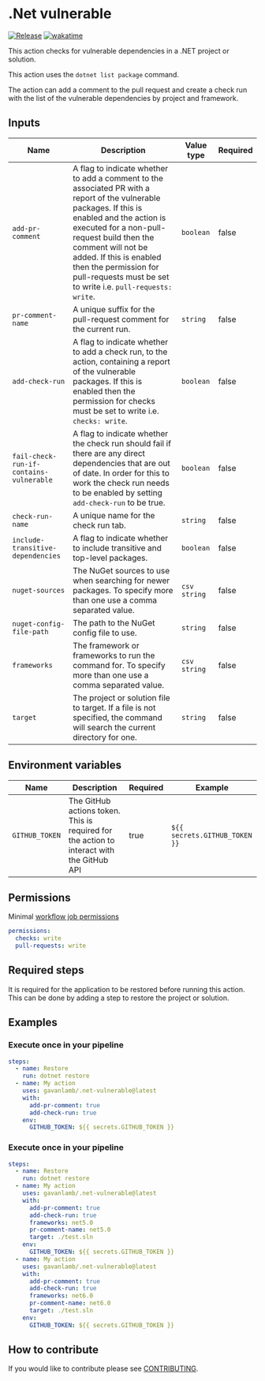# .Net vulnerable
[![Release](https://github.com/gavanlamb/.net-vulnerable/actions/workflows/release.yml/badge.svg)](https://github.com/gavanlamb/.net-vulnerable/actions/workflows/release.yml)
[![wakatime](https://wakatime.com/badge/github/gavanlamb/.net-vulnerable.svg)](https://wakatime.com/badge/github/gavanlamb/.net-vulnerable)

This action checks for vulnerable dependencies in a .NET project or solution.

This action uses the `dotnet list package` command.

The action can add a comment to the pull request and create a check run with the list of the vulnerable dependencies by project and framework.

## Inputs
| Name                                    | Description                                                                                                                                                                                                                                                                                                                          | Value type   | Required |
|-----------------------------------------|--------------------------------------------------------------------------------------------------------------------------------------------------------------------------------------------------------------------------------------------------------------------------------------------------------------------------------------|--------------|----------|
| `add-pr-comment`                        | A flag to indicate whether to add a comment to the associated PR with a report of the vulnerable packages. If this is enabled and the action is executed for a non-pull-request build then the comment will not be added. If this is enabled then the permission for pull-requests must be set to write i.e. `pull-requests: write`. | `boolean`    | false    |
| `pr-comment-name`                       | A unique suffix for the pull-request comment for the current run.                                                                                                                                                                                                                                                                    | `string`     | false    |
| `add-check-run`                         | A flag to indicate whether to add a check run, to the action, containing a report of the vulnerable packages. If this is enabled then the permission for checks must be set to write i.e. `checks: write`.                                                                                                                           | `boolean`    | false    |
| `fail-check-run-if-contains-vulnerable` | A flag to indicate whether the check run should fail if there are any direct dependencies that are out of date. In order for this to work the check run needs to be enabled by setting `add-check-run` to be true.                                                                                                                   | `boolean`    | false    |
| `check-run-name`                        | A unique name for the check run tab.                                                                                                                                                                                                                                                                                                 | `string`     | false    |
| `include-transitive-dependencies`       | A flag to indicate whether to include transitive and top-level packages.                                                                                                                                                                                                                                                             | `boolean`    | false    |
| `nuget-sources`                         | The NuGet sources to use when searching for newer packages. To specify more than one use a comma separated value.                                                                                                                                                                                                                    | `csv string` | false    |
| `nuget-config-file-path`                | The path to the NuGet config file to use.                                                                                                                                                                                                                                                                                            | `string`     | false    |
| `frameworks`                            | The framework or frameworks to run the command for. To specify more than one use a comma separated value.                                                                                                                                                                                                                            | `csv string` | false    |
| `target`                                | The project or solution file to target. If a file is not specified, the command will search the current directory for one.                                                                                                                                                                                                           | `string`     | false    |

## Environment variables
| Name           | Description                                                                               | Required | Example                       |
|----------------|-------------------------------------------------------------------------------------------|----------|-------------------------------|
| `GITHUB_TOKEN` | The GitHub actions token. This is required for the action to interact with the GitHub API | true     | `${{ secrets.GITHUB_TOKEN }}` |

## Permissions
Minimal [workflow job permissions](https://docs.github.com/en/actions/using-jobs/assigning-permissions-to-jobs#example-setting-permissions-for-a-specific-job)

```yaml
permissions:
  checks: write
  pull-requests: write
```

## Required steps
It is required for the application to be restored before running this action. This can be done by adding a step to restore the project or solution.


## Examples
### Execute once in your pipeline

```yaml
steps:
  - name: Restore
    run: dotnet restore
  - name: My action
    uses: gavanlamb/.net-vulnerable@latest
    with:
      add-pr-comment: true
      add-check-run: true
    env:
      GITHUB_TOKEN: ${{ secrets.GITHUB_TOKEN }}
```

### Execute once in your pipeline

```yaml
steps:
  - name: Restore
    run: dotnet restore
  - name: My action
    uses: gavanlamb/.net-vulnerable@latest
    with:
      add-pr-comment: true
      add-check-run: true
      frameworks: net5.0
      pr-comment-name: net5.0
      target: ./test.sln
    env:
      GITHUB_TOKEN: ${{ secrets.GITHUB_TOKEN }}
  - name: My action
    uses: gavanlamb/.net-vulnerable@latest
    with:
      add-pr-comment: true
      add-check-run: true
      frameworks: net6.0
      pr-comment-name: net6.0
      target: ./test.sln
    env:
      GITHUB_TOKEN: ${{ secrets.GITHUB_TOKEN }}
```

## How to contribute

If you would like to contribute please see [CONTRIBUTING](https://github.com/gavanlamb/.net-vulnerable/blob/main/CONTRIBUTING.md).
